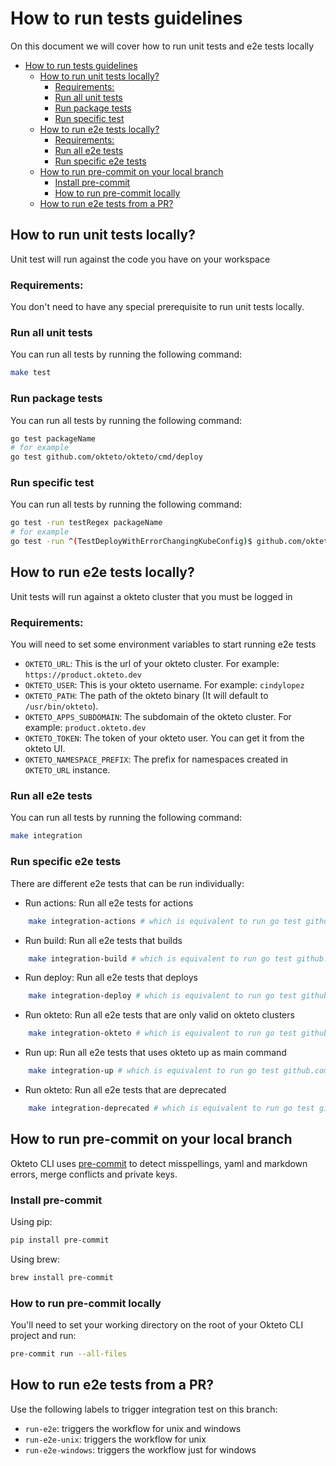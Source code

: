 # How to run tests guidelines

On this document we will cover how to run unit tests and e2e tests locally

- [How to run tests guidelines](#how-to-run-tests-guidelines)
  - [How to run unit tests locally?](#how-to-run-unit-tests-locally)
    - [Requirements:](#requirements)
    - [Run all unit tests](#run-all-unit-tests)
    - [Run package tests](#run-package-tests)
    - [Run specific test](#run-specific-test)
  - [How to run e2e tests locally?](#how-to-run-e2e-tests-locally)
    - [Requirements:](#requirements-1)
    - [Run all e2e tests](#run-all-e2e-tests)
    - [Run specific e2e tests](#run-specific-e2e-tests)
  - [How to run pre-commit on your local branch](#how-to-run-pre-commit-on-your-local-branch)
    - [Install pre-commit](#install-pre-commit)
    - [How to run pre-commit locally](#how-to-run-pre-commit-locally)
  - [How to run e2e tests from a PR?](#how-to-run-e2e-tests-from-a-pr)

## How to run unit tests locally?

Unit test will run against the code you have on your workspace

### Requirements:

You don't need to have any special prerequisite to run unit tests locally.

### Run all unit tests

You can run all tests by running the following command:

```bash
make test
```

### Run package tests

You can run all tests by running the following command:

```bash
go test packageName
# for example
go test github.com/okteto/okteto/cmd/deploy
```

### Run specific test

You can run all tests by running the following command:

```bash
go test -run testRegex packageName
# for example
go test -run ^(TestDeployWithErrorChangingKubeConfig)$ github.com/okteto/okteto/cmd/deploy
```

## How to run e2e tests locally?

Unit tests will run against a okteto cluster that you must be logged in

### Requirements:

You will need to set some environment variables to start running e2e tests

- `OKTETO_URL`: This is the url of your okteto cluster. For example: `https://product.okteto.dev`
- `OKTETO_USER`: This is your okteto username. For example: `cindylopez`
- `OKTETO_PATH`: The path of the okteto binary (It will default to `/usr/bin/okteto`).
- `OKTETO_APPS_SUBDOMAIN`: The subdomain of the okteto cluster. For example: `product.okteto.dev`
- `OKTETO_TOKEN`: The token of your okteto user. You can get it from the okteto UI.
- `OKTETO_NAMESPACE_PREFIX`: The prefix for namespaces created in `OKTETO_URL` instance.

### Run all e2e tests

You can run all tests by running the following command:

```bash
make integration
```

### Run specific e2e tests

There are different e2e tests that can be run individually:

- Run actions: Run all e2e tests for actions

``` bash
    make integration-actions # which is equivalent to run go test github.com/okteto/okteto/integration/actions -tags="actions" --count=1 -v -timeout 10m
```

- Run build: Run all e2e tests that builds

``` bash
    make integration-build # which is equivalent to run go test github.com/okteto/okteto/integration/build -tags="integration" --count=1 -v -timeout 10m
```

- Run deploy: Run all e2e tests that deploys

``` bash
    make integration-deploy # which is equivalent to run go test github.com/okteto/okteto/integration/deploy -tags="integration" --count=1 -v -timeout 20m
```

- Run okteto: Run all e2e tests that are only valid on okteto clusters

``` bash
    make integration-okteto # which is equivalent to run go test github.com/okteto/okteto/integration/okteto -tags="integration" --count=1 -v -timeout 30m
```

- Run up: Run all e2e tests that uses okteto up as main command

``` bash
    make integration-up # which is equivalent to run go test github.com/okteto/okteto/integration/up -tags="integration" --count=1 -v -timeout 45m
```

- Run okteto: Run all e2e tests that are deprecated

``` bash
    make integration-deprecated # which is equivalent to run go test github.com/okteto/okteto/integration/deprecated/push -tags="integration" --count=1 -v -timeout 15m && go test github.com/okteto/okteto/integration/deprecated/stack -tags="integration" --count=1 -v -timeout 15m
```

## How to run pre-commit on your local branch

Okteto CLI uses [pre-commit](https://pre-commit.com) to detect misspellings, yaml and markdown errors, merge conflicts and private keys.

### Install pre-commit

Using pip:

```bash
pip install pre-commit
```

Using brew:

```bash
brew install pre-commit
```

### How to run pre-commit locally

You'll need to set your working directory on the root of your Okteto CLI project and run:

```bash
pre-commit run --all-files
```

## How to run e2e tests from a PR?

Use the following labels to trigger integration test on this branch:

- `run-e2e`: triggers the workflow for unix and windows
- `run-e2e-unix`: triggers the workflow for unix
- `run-e2e-windows`: triggers the workflow just for windows
